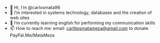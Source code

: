 - 👋 Hi, I’m @carlosmata96
- 👀 I’m interested in systems technology, databases and the creation of web sites
- 🌱 I’m currently learning english for performing my communication skills
- 📫 How to reach me:
email: carlitosmatameza@gmail.com
to donate PayPal.Me/MataMeza
<!---
carlosmata96/carlosmata96 is a ✨ special ✨ repository because its `README.md` (this file) appears on your GitHub profile.
You can click the Preview link to take a look at your changes.
--->
